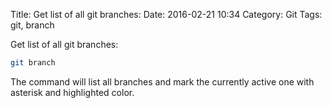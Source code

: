 Title: Get list of all git branches:
Date: 2016-02-21 10:34
Category: Git
Tags: git, branch

Get list of all git branches:

```bash
git branch
```

The command will list all branches and mark the currently active one with asterisk and highlighted color.

